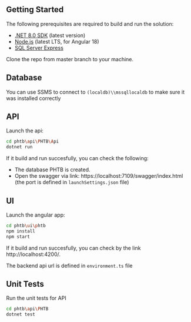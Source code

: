 ## Getting Started
The following prerequisites are required to build and run the solution:
- [.NET 8.0 SDK](https://dotnet.microsoft.com/download/dotnet/8.0) (latest version)
- [Node.js](https://nodejs.org/) (latest LTS, for Angular 18)
- [SQL Server Express](https://www.microsoft.com/en-us/sql-server/sql-server-downloads)

Clone the repo from master branch to your machine.

## Database
You can use SSMS to connect to `(localdb)\\mssqllocaldb` to make sure it was installed correctly

## API
Launch the api:
```bash
cd phtb\api\PHTB\Api
dotnet run
```
If it build and run succesfully, you can check the following:
* The database PHTB is created.
* Open the swagger via link: https://localhost:7109/swagger/index.html (the port is defined in `launchSettings.json` file)

## UI
Launch the angular app:
```bash
cd phtb\ui\phtb
npm install
npm start
```
If it build and run succesfully, you can check by the link http://localhost:4200/.

The backend api url is defined in `environment.ts` file

## Unit Tests
Run the unit tests for API
```bash
cd phtb\api\PHTB
dotnet test
```
